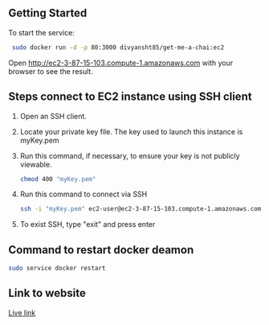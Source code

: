 ## Getting Started

To start the service:

```bash
 sudo docker run -d -p 80:3000 divyansht85/get-me-a-chai:ec2
```

Open http://ec2-3-87-15-103.compute-1.amazonaws.com with your browser to see the result.

## Steps connect to EC2 instance using SSH client

1. Open an SSH client.

2. Locate your private key file. The key used to launch this instance is myKey.pem

3. Run this command, if necessary, to ensure your key is not publicly viewable.

   ```bash
   chmod 400 "myKey.pem"
   ```

4. Run this command to connect via SSH

   ```bash
   ssh -i "myKey.pem" ec2-user@ec2-3-87-15-103.compute-1.amazonaws.com
   ```

5. To exist SSH, type "exit" and press enter

## Command to restart docker deamon

```bash
sudo service docker restart
```

## Link to website

[Live link](http://ec2-3-87-15-103.compute-1.amazonaws.com)
